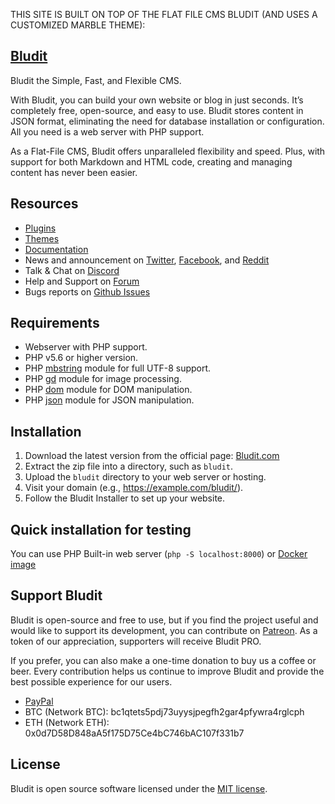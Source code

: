 THIS SITE IS BUILT ON TOP OF THE FLAT FILE CMS BLUDIT (AND USES A CUSTOMIZED MARBLE THEME):

## [Bludit](https://www.bludit.com/)

Bludit the Simple, Fast, and Flexible CMS.

With Bludit, you can build your own website or blog in just seconds. It’s completely free, open-source, and easy to use. Bludit stores content in JSON format, eliminating the need for database installation or configuration. All you need is a web server with PHP support.

As a Flat-File CMS, Bludit offers unparalleled flexibility and speed. Plus, with support for both Markdown and HTML code, creating and managing content has never been easier.

## Resources

- [Plugins](https://plugins.bludit.com)
- [Themes](https://themes.bludit.com)
- [Documentation](https://docs.bludit.com)
- News and announcement on [Twitter](https://twitter.com/bludit), [Facebook](https://www.facebook.com/bluditcms), and [Reddit](https://www.reddit.com/r/bludit/)
- Talk & Chat on [Discord](https://discord.gg/CFaXEdZWds)
- Help and Support on [Forum](https://forum.bludit.org)
- Bugs reports on [Github Issues](https://github.com/bludit/bludit/issues)

## Requirements

- Webserver with PHP support.
- PHP v5.6 or higher version.
- PHP [mbstring](http://php.net/manual/en/book.mbstring.php) module for full UTF-8 support.
- PHP [gd](http://php.net/manual/en/book.image.php) module for image processing.
- PHP [dom](http://php.net/manual/en/book.dom.php) module for DOM manipulation.
- PHP [json](http://php.net/manual/en/book.json.php) module for JSON manipulation.

## Installation

1. Download the latest version from the official page: [Bludit.com](https://www.bludit.com)
2. Extract the zip file into a directory, such as `bludit`.
3. Upload the `bludit` directory to your web server or hosting.
4. Visit your domain (e.g., https://example.com/bludit/).
5. Follow the Bludit Installer to set up your website.

## Quick installation for testing

You can use PHP Built-in web server (`php -S localhost:8000`) or [Docker image](https://hub.docker.com/r/bludit/docker/)

## Support Bludit

Bludit is open-source and free to use, but if you find the project useful and would like to support its development, you can contribute on [Patreon](https://www.patreon.com/bePatron?c=921115&rid=2458860). As a token of our appreciation, supporters will receive Bludit PRO.

If you prefer, you can also make a one-time donation to buy us a coffee or beer. Every contribution helps us continue to improve Bludit and provide the best possible experience for our users.

- [PayPal](https://www.paypal.me/bludit/10)
- BTC (Network BTC): bc1qtets5pdj73uyysjpegfh2gar4pfywra4rglcph
- ETH (Network ETH): 0x0d7D58D848aA5f175D75Ce4bC746bAC107f331b7

## License

Bludit is open source software licensed under the [MIT license](https://tldrlegal.com/license/mit-license).
